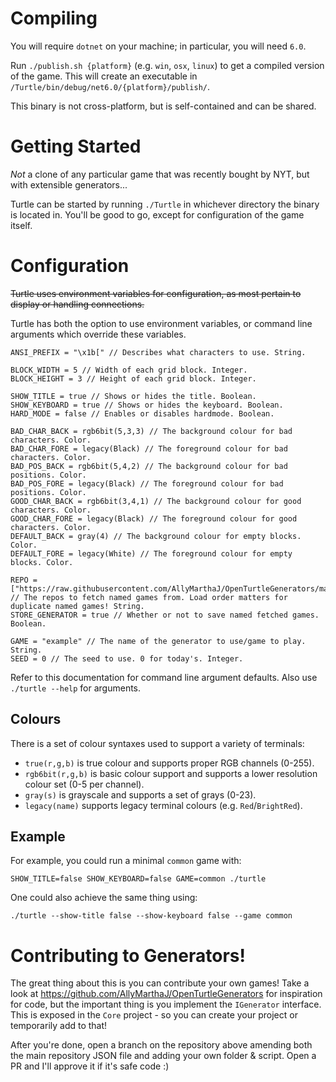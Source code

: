 # Compiling
You will require `dotnet` on your machine; in particular, you will need `6.0`.

Run `./publish.sh {platform}` (e.g. `win`, `osx`, `linux`) to get a compiled version of the game. This will create an executable in `/Turtle/bin/debug/net6.0/{platform}/publish/`.

This binary is not cross-platform, but is self-contained and can be shared.

# Getting Started
*Not* a clone of any particular game that was recently bought by NYT, but with extensible generators...

Turtle can be started by running `./Turtle` in whichever directory the binary is located in. You'll be good to go, except for configuration of the game itself.

# Configuration
~~Turtle uses environment variables for configuration, as most pertain to display or handling connections.~~

Turtle has both the option to use environment variables, or command line arguments which override these variables.
```
ANSI_PREFIX = "\x1b[" // Describes what characters to use. String.

BLOCK_WIDTH = 5 // Width of each grid block. Integer.
BLOCK_HEIGHT = 3 // Height of each grid block. Integer.

SHOW_TITLE = true // Shows or hides the title. Boolean.
SHOW_KEYBOARD = true // Shows or hides the keyboard. Boolean.
HARD_MODE = false // Enables or disables hardmode. Boolean.

BAD_CHAR_BACK = rgb6bit(5,3,3) // The background colour for bad characters. Color.
BAD_CHAR_FORE = legacy(Black) // The foreground colour for bad characters. Color.
BAD_POS_BACK = rgb6bit(5,4,2) // The background colour for bad positions. Color.
BAD_POS_FORE = legacy(Black) // The foreground colour for bad positions. Color.
GOOD_CHAR_BACK = rgb6bit(3,4,1) // The background colour for good characters. Color.
GOOD_CHAR_FORE = legacy(Black) // The foreground colour for good characters. Color.
DEFAULT_BACK = gray(4) // The background colour for empty blocks. Color.
DEFAULT_FORE = legacy(White) // The foreground colour for empty blocks. Color.

REPO = ["https://raw.githubusercontent.com/AllyMarthaJ/OpenTurtleGenerators/master/generators.json"] // The repos to fetch named games from. Load order matters for duplicate named games! String.
STORE_GENERATOR = true // Whether or not to save named fetched games. Boolean.

GAME = "example" // The name of the generator to use/game to play. String.
SEED = 0 // The seed to use. 0 for today's. Integer.
```

Refer to this documentation for command line argument defaults. Also use `./turtle --help` for arguments.

## Colours
There is a set of colour syntaxes used to support a variety of terminals:
- `true(r,g,b)` is true colour and supports proper RGB channels (0-255).
- `rgb6bit(r,g,b)` is basic colour support and supports a lower resolution colour set (0-5 per channel).
- `gray(s)` is grayscale and supports a set of grays (0-23).
- `legacy(name)` supports legacy terminal colours (e.g. `Red`/`BrightRed`).

## Example
For example, you could run a minimal `common` game with:
```
SHOW_TITLE=false SHOW_KEYBOARD=false GAME=common ./turtle
```

One could also achieve the same thing using:
```
./turtle --show-title false --show-keyboard false --game common
```

# Contributing to Generators!
The great thing about this is you can contribute your own games! Take a look at https://github.com/AllyMarthaJ/OpenTurtleGenerators for inspiration for code, but the important thing is you implement the `IGenerator` interface. This is exposed in the `Core` project - so you can create your project or temporarily add to that!

After you're done, open a branch on the repository above amending both the main repository JSON file and adding your own folder & script. Open a PR and I'll approve it if it's safe code :)
